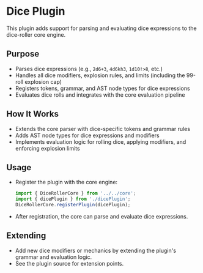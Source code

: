 # Dice Plugin

This plugin adds support for parsing and evaluating dice expressions to the dice-roller core engine.

## Purpose

- Parses dice expressions (e.g., `2d6+3`, `4d6kh3`, `1d10!>8`, etc.)
- Handles all dice modifiers, explosion rules, and limits (including the 99-roll explosion cap)
- Registers tokens, grammar, and AST node types for dice expressions
- Evaluates dice rolls and integrates with the core evaluation pipeline

## How It Works

- Extends the core parser with dice-specific tokens and grammar rules
- Adds AST node types for dice expressions and modifiers
- Implements evaluation logic for rolling dice, applying modifiers, and enforcing explosion limits

## Usage

- Register the plugin with the core engine:
  ```ts
  import { DiceRollerCore } from '../../core';
  import { dicePlugin } from './dicePlugin';
  DiceRollerCore.registerPlugin(dicePlugin);
  ```
- After registration, the core can parse and evaluate dice expressions.

## Extending

- Add new dice modifiers or mechanics by extending the plugin's grammar and evaluation logic.
- See the plugin source for extension points.
